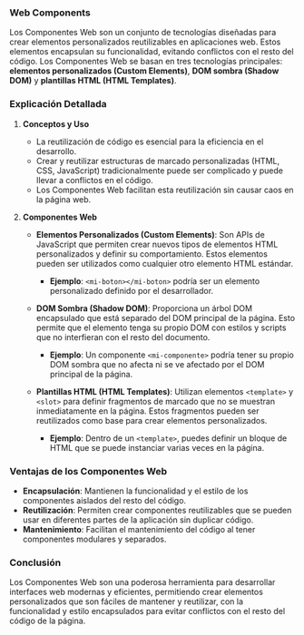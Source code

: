 ### Web Components
Los Componentes Web son un conjunto de tecnologías diseñadas para crear elementos personalizados reutilizables en aplicaciones web. Estos elementos encapsulan su funcionalidad, evitando conflictos con el resto del código. Los Componentes Web se basan en tres tecnologías principales: **elementos personalizados (Custom Elements)**, **DOM sombra (Shadow DOM)** y **plantillas HTML (HTML Templates)**.

### Explicación Detallada

1. **Conceptos y Uso**
   - La reutilización de código es esencial para la eficiencia en el desarrollo.
   - Crear y reutilizar estructuras de marcado personalizadas (HTML, CSS, JavaScript) tradicionalmente puede ser complicado y puede llevar a conflictos en el código.
   - Los Componentes Web facilitan esta reutilización sin causar caos en la página web.

2. **Componentes Web**
   - **Elementos Personalizados (Custom Elements)**: Son APIs de JavaScript que permiten crear nuevos tipos de elementos HTML personalizados y definir su comportamiento. Estos elementos pueden ser utilizados como cualquier otro elemento HTML estándar.
     - **Ejemplo**: `<mi-boton></mi-boton>` podría ser un elemento personalizado definido por el desarrollador.
   
   - **DOM Sombra (Shadow DOM)**: Proporciona un árbol DOM encapsulado que está separado del DOM principal de la página. Esto permite que el elemento tenga su propio DOM con estilos y scripts que no interfieran con el resto del documento.
     - **Ejemplo**: Un componente `<mi-componente>` podría tener su propio DOM sombra que no afecta ni se ve afectado por el DOM principal de la página.

   - **Plantillas HTML (HTML Templates)**: Utilizan elementos `<template>` y `<slot>` para definir fragmentos de marcado que no se muestran inmediatamente en la página. Estos fragmentos pueden ser reutilizados como base para crear elementos personalizados.
     - **Ejemplo**: Dentro de un `<template>`, puedes definir un bloque de HTML que se puede instanciar varias veces en la página.

### Ventajas de los Componentes Web
- **Encapsulación**: Mantienen la funcionalidad y el estilo de los componentes aislados del resto del código.
- **Reutilización**: Permiten crear componentes reutilizables que se pueden usar en diferentes partes de la aplicación sin duplicar código.
- **Mantenimiento**: Facilitan el mantenimiento del código al tener componentes modulares y separados.

### Conclusión
Los Componentes Web son una poderosa herramienta para desarrollar interfaces web modernas y eficientes, permitiendo crear elementos personalizados que son fáciles de mantener y reutilizar, con la funcionalidad y estilo encapsulados para evitar conflictos con el resto del código de la página.
